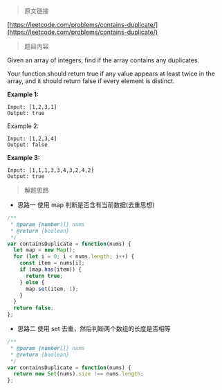> 原文链接

[https://leetcode.com/problems/contains-duplicate/](https://leetcode.com/problems/contains-duplicate/)

> 题目内容

Given an array of integers, find if the array contains any duplicates.

Your function should return true if any value appears at least twice in the array, and it should return false if every element is distinct.

**Example 1:**

```
Input: [1,2,3,1]
Output: true
```

Example 2:

```
Input: [1,2,3,4]
Output: false
```

**Example 3:**

```
Input: [1,1,1,3,3,4,3,2,4,2]
Output: true
```

> 解题思路

- 思路一
  使用 map 判断是否含有当前数据(去重思想)

```js
/**
 * @param {number[]} nums
 * @return {boolean}
 */
var containsDuplicate = function(nums) {
  let map = new Map();
  for (let i = 0; i < nums.length; i++) {
    const item = nums[i];
    if (map.has(item)) {
      return true;
    } else {
      map.set(item, 1);
    }
  }
  return false;
};
```

- 思路二
  使用 set 去重，然后判断两个数组的长度是否相等

```js
/**
 * @param {number[]} nums
 * @return {boolean}
 */
var containsDuplicate = function(nums) {
  return new Set(nums).size !== nums.length;
};
```
